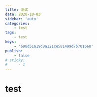 ```yaml
---
title: 测试
date: 2020-10-03
sidebar: 'auto'
categories: 
    - test
tags: 
    - test
keys:
    - '698d51a19d8a121ce581499d7b701668'
publish:
    - false
# sticky: 
#     - 1
---
```


# test
